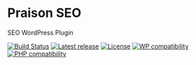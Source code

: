 # Praison SEO

SEO WordPress Plugin

[![Build Status](https://travis-ci.org/Praison/seo-wordpress.svg?branch=master)](https://travis-ci.org/Praison/seo-wordpress)
[![Latest release](https://poser.pugx.org/praison/seo-wordpress/v/stable.png)](https://packagist.org/packages/praison/seo-wordpress)
[![License](https://poser.pugx.org/praison/seo-wordpress/license.svg)](https://packagist.org/packages/praison/seo-wordpress)
[![WP compatibility](https://plugintests.com/plugins/seo-wordpress/wp-badge.svg)](https://plugintests.com/plugins/seo-wordpress/latest-report)
[![PHP compatibility](https://plugintests.com/plugins/seo-wordpress/php-badge.svg)](https://plugintests.com/plugins/seo-wordpress/latest-report)
